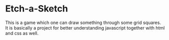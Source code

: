 # Etch-a-Sketch
This is a game which one can draw something through some grid squares. It is basically a project for better understanding javascript together with html and css as well.
